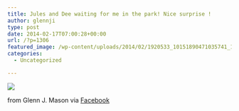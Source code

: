 ```yaml
---
title: Jules and Dee waiting for me in the park! Nice surprise !
author: glennji
type: post
date: 2014-02-17T07:00:28+00:00
url: /?p=1306
featured_image: /wp-content/uploads/2014/02/1920533_10151890471035741_1431899580_n.jpg
categories:
  - Uncategorized

---
```

<div>
  <img src='/wp-content/uploads/2014/02/1920533_10151890471035741_1431899580_n.jpg' style='max-width:600px;' /></p> 
  
  <div>
    from Glenn J. Mason via <a href="http://ift.tt/1gLuNZu">Facebook</a>
  </div>
</div>
